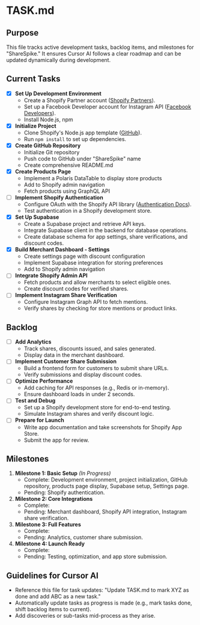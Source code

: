 # TASK.md

## Purpose
This file tracks active development tasks, backlog items, and milestones for "ShareSpike." It ensures Cursor AI follows a clear roadmap and can be updated dynamically during development.

## Current Tasks
- [x] **Set Up Development Environment**
  - Create a Shopify Partner account ([Shopify Partners](https://partners.shopify.com)).
  - Set up a Facebook Developer account for Instagram API ([Facebook Developers](https://developers.facebook.com)).
  - Install Node.js, npm
- [x] **Initialize Project**
  - Clone Shopify's Node.js app template ([GitHub](https://github.com/Shopify/shopify-app-template-node)).
  - Run `npm install` to set up dependencies.
- [x] **Create GitHub Repository**
  - Initialize Git repository
  - Push code to GitHub under "ShareSpike" name
  - Create comprehensive README.md
- [x] **Create Products Page**
  - Implement a Polaris DataTable to display store products
  - Add to Shopify admin navigation
  - Fetch products using GraphQL API
- [ ] **Implement Shopify Authentication**
  - Configure OAuth with the Shopify API library ([Authentication Docs](https://shopify.dev/docs/apps/auth/oauth)).
  - Test authentication in a Shopify development store.
- [x] **Set Up Supabase**
  - Create a Supabase project and retrieve API keys.
  - Integrate Supabase client in the backend for database operations.
  - Create database schema for app settings, share verifications, and discount codes.
- [x] **Build Merchant Dashboard - Settings**
  - Create settings page with discount configuration
  - Implement Supabase integration for storing preferences
  - Add to Shopify admin navigation
- [ ] **Integrate Shopify Admin API**
  - Fetch products and allow merchants to select eligible ones.
  - Create discount codes for verified shares.
- [ ] **Implement Instagram Share Verification**
  - Configure Instagram Graph API to fetch mentions.
  - Verify shares by checking for store mentions or product links.

## Backlog
- [ ] **Add Analytics**
  - Track shares, discounts issued, and sales generated.
  - Display data in the merchant dashboard.
- [ ] **Implement Customer Share Submission**
  - Build a frontend form for customers to submit share URLs.
  - Verify submissions and display discount codes.
- [ ] **Optimize Performance**
  - Add caching for API responses (e.g., Redis or in-memory).
  - Ensure dashboard loads in under 2 seconds.
- [ ] **Test and Debug**
  - Set up a Shopify development store for end-to-end testing.
  - Simulate Instagram shares and verify discount logic.
- [ ] **Prepare for Launch**
  - Write app documentation and take screenshots for Shopify App Store.
  - Submit the app for review.

## Milestones
1. **Milestone 1: Basic Setup** *(In Progress)*
   - Complete: Development environment, project initialization, GitHub repository, products page display, Supabase setup, Settings page.
   - Pending: Shopify authentication.
2. **Milestone 2: Core Integrations**
   - Complete: 
   - Pending: Merchant dashboard, Shopify API integration, Instagram share verification.
3. **Milestone 3: Full Features**
   - Complete: 
   - Pending: Analytics, customer share submission.
4. **Milestone 4: Launch Ready**
   - Complete: 
   - Pending: Testing, optimization, and app store submission.

## Guidelines for Cursor AI
- Reference this file for task updates: "Update TASK.md to mark XYZ as done and add ABC as a new task."
- Automatically update tasks as progress is made (e.g., mark tasks done, shift backlog items to current).
- Add discoveries or sub-tasks mid-process as they arise.